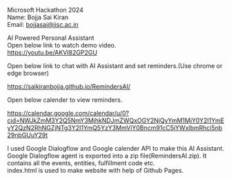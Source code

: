 Microsoft Hackathon 2024    
Name: Bojja Sai Kiran   
Email: bojjasai@iisc.ac.in   

AI Powered Personal Assistant  
Open below link to watch demo video.   
https://youtu.be/AKVI82GP2GU

Open below link to chat with AI Assistant and set reminders.(Use chrome or edge browser)  

https://saikiranbojja.github.io/RemindersAI/  

Open below calender to view reminders.  

https://calendar.google.com/calendar/u/0?cid=NWJkZmM3Y2Q5NmY3MjhkNDJmZWQxOGY2NjQyYmM1MjY0Y2I1YmEyY2QzN2RhNGZjNTg3Y2I1YmQ5YzY3MmVjY0Bncm91cC5jYWxlbmRhci5nb29nbGUuY29t

I used Google Dialogflow and Google calender API to make this AI Assistant.     
Google Dialogflow agent is exported into a zip file(RemindersAI.zip). It contains all the events, entities, fulfillment code etc.  
index.html is used to make website with help of Github Pages.  
